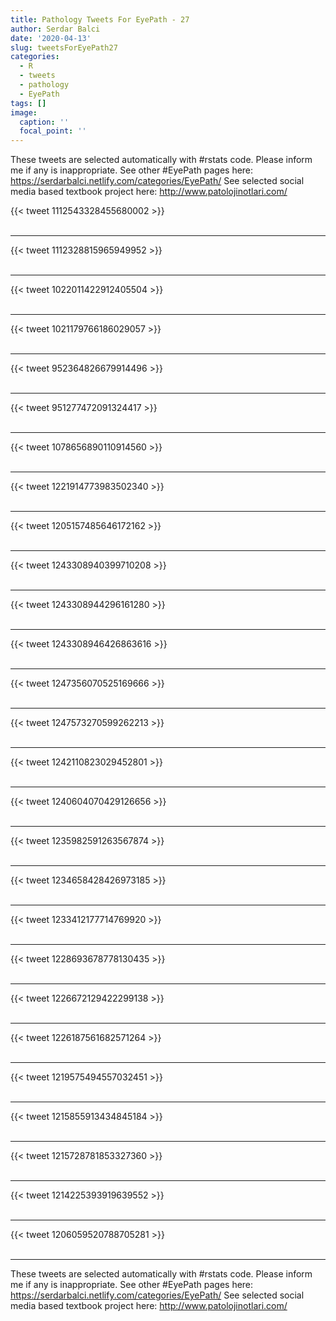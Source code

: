 ```yaml
---
title: Pathology Tweets For EyePath - 27
author: Serdar Balci
date: '2020-04-13'
slug: tweetsForEyePath27
categories:
  - R
  - tweets
  - pathology
  - EyePath
tags: []
image:
  caption: ''
  focal_point: ''
---
```



These tweets are selected automatically with #rstats code. Please inform me if any is inappropriate.
See other #EyePath pages here: https://serdarbalci.netlify.com/categories/EyePath/ 
See selected social media based textbook project here: http://www.patolojinotlari.com/

{{< tweet 1112543328455680002 >}}
<br>
<br>
<hr>
{{< tweet 1112328815965949952 >}}
<br>
<br>
<hr>
{{< tweet 1022011422912405504 >}}
<br>
<br>
<hr>
{{< tweet 1021179766186029057 >}}
<br>
<br>
<hr>
{{< tweet 952364826679914496 >}}
<br>
<br>
<hr>
{{< tweet 951277472091324417 >}}
<br>
<br>
<hr>
{{< tweet 1078656890110914560 >}}
<br>
<br>
<hr>
{{< tweet 1221914773983502340 >}}
<br>
<br>
<hr>
{{< tweet 1205157485646172162 >}}
<br>
<br>
<hr>
{{< tweet 1243308940399710208 >}}
<br>
<br>
<hr>
{{< tweet 1243308944296161280 >}}
<br>
<br>
<hr>
{{< tweet 1243308946426863616 >}}
<br>
<br>
<hr>
{{< tweet 1247356070525169666 >}}
<br>
<br>
<hr>
{{< tweet 1247573270599262213 >}}
<br>
<br>
<hr>
{{< tweet 1242110823029452801 >}}
<br>
<br>
<hr>
{{< tweet 1240604070429126656 >}}
<br>
<br>
<hr>
{{< tweet 1235982591263567874 >}}
<br>
<br>
<hr>
{{< tweet 1234658428426973185 >}}
<br>
<br>
<hr>
{{< tweet 1233412177714769920 >}}
<br>
<br>
<hr>
{{< tweet 1228693678778130435 >}}
<br>
<br>
<hr>
{{< tweet 1226672129422299138 >}}
<br>
<br>
<hr>
{{< tweet 1226187561682571264 >}}
<br>
<br>
<hr>
{{< tweet 1219575494557032451 >}}
<br>
<br>
<hr>
{{< tweet 1215855913434845184 >}}
<br>
<br>
<hr>
{{< tweet 1215728781853327360 >}}
<br>
<br>
<hr>
{{< tweet 1214225393919639552 >}}
<br>
<br>
<hr>
{{< tweet 1206059520788705281 >}}
<br>
<br>
<hr>


These tweets are selected automatically with #rstats code. Please inform me if any is inappropriate.
See other #EyePath pages here: https://serdarbalci.netlify.com/categories/EyePath/ 
See selected social media based textbook project here: http://www.patolojinotlari.com/
